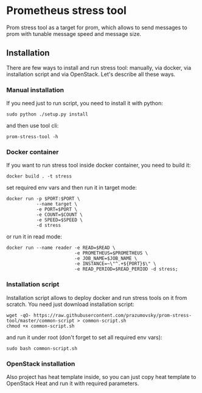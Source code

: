 Prometheus stress tool
======================

Prom stress tool as a target for prom, which allows to
send messages to prom with tunable message speed and
message size.

Installation
------------

There are few ways to install and run stress tool: manually, via docker,
via installation script and via OpenStack. Let's describe all these ways.

### Manual installation

If you need just to run script, you need to install it with python:

```console
sudo python ./setup.py install
```

and then use tool cli:

```console
prom-stress-tool -h
```

### Docker container

If you want to run stress tool inside docker container, you need to build it:

```console
docker build . -t stress
```

set required env vars and then run it in target mode:

```console
docker run -p $PORT:$PORT \
           --name target \
           -e PORT=$PORT \
           -e COUNT=$COUNT \
           -e SPEED=$SPEED \
           -d stress
```

or run it in read mode:

```console
docker run --name reader -e READ=$READ \
                         -e PROMETHEUS=$PROMETHEUS \
                         -e JOB_NAME=$JOB_NAME \
                         -e INSTANCE=~\"^.+${PORT}$\" \
                         -e READ_PERIOD=$READ_PERIOD -d stress;
```

### Installation script

Installation script allows to deploy docker and run stress tools on it from
scratch. You need just download installation script:

```console
wget -qO- https://raw.githubusercontent.com/prazumovsky/prom-stress-tool/master/common-script > common-script.sh
chmod +x common-script.sh
```

and run it under root (don't forget to set all required env vars):

```console
sudo bash common-script.sh
```

### OpenStack installation

Also project has heat template inside, so you can just copy heat template to
OpenStack Heat and run it with required parameters.
